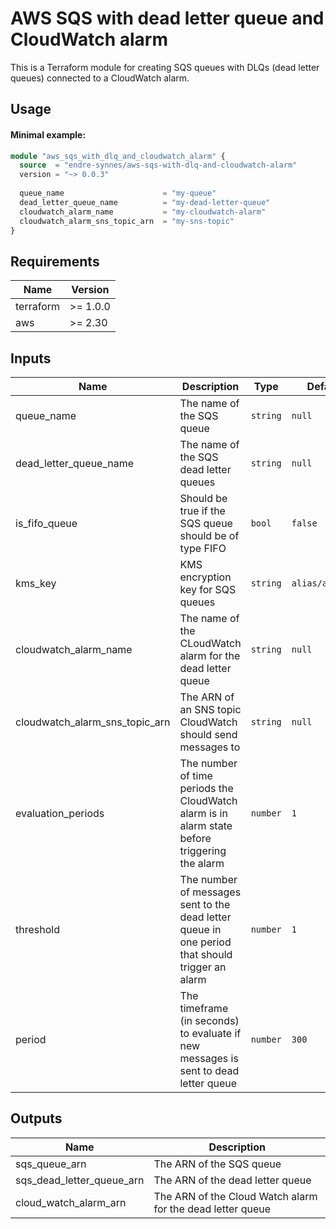 # AWS SQS with dead letter queue and CloudWatch alarm
This is a Terraform module for creating SQS queues with DLQs (dead letter queues) connected to a CloudWatch alarm.

## Usage

#### Minimal example:
```terraform
module "aws_sqs_with_dlq_and_cloudwatch_alarm" {
  source  = "endre-synnes/aws-sqs-with-dlq-and-cloudwatch-alarm"
  version = "~> 0.0.3"
  
  queue_name                      = "my-queue"
  dead_letter_queue_name          = "my-dead-letter-queue"
  cloudwatch_alarm_name           = "my-cloudwatch-alarm"
  cloudwatch_alarm_sns_topic_arn  = "my-sns-topic"
}
```

## Requirements
| Name      | Version   |
|-----------|-----------|
| terraform | >= 1.0.0  | 
| aws       | >= 2.30   | 


## Inputs
| Name                           | Description | Type | Default | Required |
|--------------------------------|-------------|------|---------|----------|
| queue_name                     | The name of the SQS queue|`string`|`null`|yes|
| dead_letter_queue_name         | The name of the SQS dead letter queues|`string`|`null`|yes|
| is_fifo_queue                  | Should be true if the SQS queue should be of type FIFO|`bool`|`false`|no|
| kms_key                        | KMS encryption key for SQS queues|`string`|`alias/aws/sqs`|no|
| cloudwatch_alarm_name          | The name of the CLoudWatch alarm for the dead letter queue|`string`|`null`|yes|
| cloudwatch_alarm_sns_topic_arn | The ARN of an SNS topic CloudWatch should send messages to|`string`|`null`|yes|
| evaluation_periods             | The number of time periods the CloudWatch alarm is in alarm state before triggering the alarm|`number`|`1`|no|
| threshold                      | The number of messages sent to the dead letter queue in one period that should trigger an alarm|`number`|`1`|no|
| period                         | The timeframe (in seconds) to evaluate if new messages is sent to dead letter queue|`number`|`300`|no|

## Outputs
| Name                      | Description                                                |
|---------------------------|------------------------------------------------------------|
| sqs_queue_arn             | The ARN of the SQS queue                                   |
| sqs_dead_letter_queue_arn | The ARN of the dead letter queue                           |
| cloud_watch_alarm_arn     | The ARN of the Cloud Watch alarm for the dead letter queue |

